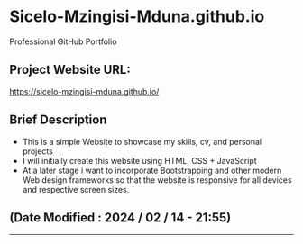 # Sicelo-Mzingisi-Mduna.github.io
Professional GitHub Portfolio

## Project Website URL:
https://sicelo-mzingisi-mduna.github.io/

## Brief Description
* This is a simple Website to showcase my skills, cv, and personal projects
* I will initially create this website using HTML, CSS + JavaScript
* At a later stage i want to incorporate Bootstrapping and other modern Web design frameworks so that the website is responsive for all devices and respective screen sizes. 

## (Date Modified  : 2024 / 02 / 14 - 21:55)
---------------------------------------------------------------------------------------------------



